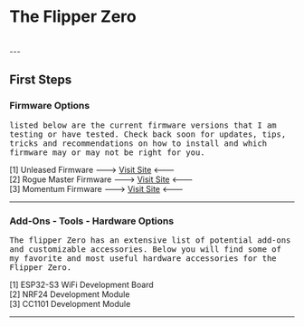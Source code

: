 # The Flipper Zero
</br>
---

## First Steps

### Firmware Options
<tt>listed below are the current firmware versions that I am testing or have tested. Check back soon for updates, tips, tricks and recommendations on how to install and which firmware may or may not be right for you.</tt></br>

[1] Unleased Firmware ---> [Visit Site](https://awesome-flipper.com/firmware/unleashed/) <--- </br>
[2] Rogue Master Firmware ---> [Visit Site](https://awesome-flipper.com/firmware/roguemaster/) <--- </br>
[3] Momentum Firmware ---> [Visit Site](https://awesome-flipper.com/firmware/roguemaster/) <--- </br>

---

### Add-Ons - Tools - Hardware Options
<tt>The flipper Zero has an extensive list of potential add-ons and customizable accessories. Below you will find some of my favorite and most useful hardware accessories for the Flipper Zero.</tt></br>

[1] ESP32-S3 WiFi Development Board</br>
[2] NRF24 Development Module </br>
[3] CC1101 Development Module </br>

---


